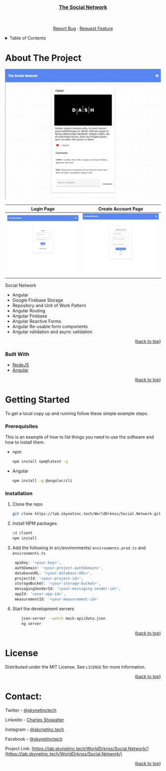 <div id="top"></div>

<!-- PROJECT LOGO -->
<br />
<div align="center">
<a href="https://lab.skynetinc.tech/WorldDrknss/Social.Network"><h3 align="center">The Social Network</h3></a>

  <p align="center">
    <br />
    <br />
    <a href="https://lab.skynetinc.tech/WorldDrknss/Social.Network/issues">Report Bug</a>
    ·
    <a href="https://lab.skynetinc.tech/WorldDrknss/Social.Network/issues">Request Feature</a>
  </p>
</div>



<!-- TABLE OF CONTENTS -->
<details>
  <summary>Table of Contents</summary>
  <ol>
    <li>
      <a href="#about-the-project">About The Project</a>
      <ul>
        <li><a href="#built-with">Built With</a></li>
      </ul>
    </li>
    <li>
      <a href="#getting-started">Getting Started</a>
      <ul>
        <li><a href="#prerequisites">Prerequisites</a></li>
        <li><a href="#installation">Installation</a></li>
      </ul>
    </li>
    <li><a href="#license">License</a></li>
    <li><a href="#contact">Contact</a></li>
    <li><a href="#acknowledgments">Acknowledgments</a></li>
  </ol>
</details>



<!-- ABOUT THE PROJECT -->
# About The Project

[![Product Name Screen Shot][product-screenshot]](https://lab.skynetinc.tech/WorldDrknss/Sky.Net)

Login Page                 |  Create Account Page
:-------------------------:|:-------------------------:
![](images/login.PNG)      |  ![](images/createaccount.PNG)

Social Network

* Angular
* Google Firebase Storage
* Repository and Unit of Work Pattern
* Angular Routing
* Angular Firebase
* Angular Reactive Forms
* Angular Re-usable form components
* Angular validation and async validation

<p align="right">(<a href="#top">back to top</a>)</p>



### Built With

* [NodeJS](https://nodejs.org/)
* [Angular](https://angular.io/)

<p align="right">(<a href="#top">back to top</a>)</p>



<!-- GETTING STARTED -->
# Getting Started

To get a local copy up and running follow these simple example steps.

### Prerequisites

This is an example of how to list things you need to use the software and how to install them.

* npm
  ```sh
  npm install npm@latest -g
  ```
* Angular
  ```sh
  npm install -g @angular/cli
  ```

### Installation

1. Clone the repo
   ```sh
   git clone https://lab.skynetinc.tech/WorldDrknss/Social.Network.git
   ```
2. Install NPM packages
   ```sh
   cd client
   npm install
   ```

3. Add the following in src/environments/ `environments.prod.ts` and `environments.ts`
   ```js
    apiKey: '<your-key>',
    authDomain: '<your-project-authdomain>',
    databaseURL: '<your-database-URL>',
    projectId: '<your-project-id>',
    storageBucket: '<your-storage-bucket>',
    messagingSenderId: '<your-messaging-sender-id>',
    appId: '<your-app-id>',
    measurementId: '<your-measurement-id>'
   ```
7.  Start the development servers
    ```sh
        json-server --watch mock-api/data.json
        ng server
    ```

<p align="right">(<a href="#top">back to top</a>)</p>

<!-- LICENSE -->
# License

Distributed under the MIT License. See `LICENSE` for more information.

<p align="right">(<a href="#top">back to top</a>)</p>



<!-- CONTACT -->
# Contact:

Twitter - [@skynetinctech](https://twitter.com/skynetinctech)

Linkedin - [Charles Showalter](https://linkedin.com/in/charles-showalter)

Instagram - [@skynetinc.tech](https://twitter.com/skynetinc.tech)

Facebook - [@skynetinctech](https://facebook.com/skynetinctech)

Project Link: [https://lab.skynetinc.tech/WorldDrknss/Social.Network/](https://lab.skynetinc.tech/WorldDrknss/Social.Network/)

<p align="right">(<a href="#top">back to top</a>)</p>


<!-- MARKDOWN LINKS & IMAGES -->
<!-- https://www.markdownguide.org/basic-syntax/#reference-style-links -->
[twitter-shield]: https://img.shields.io/twitter/follow/skynetinctech?style=for-the-badge
[twitter-url]: https://twitter.com/skynetinctech
[linkedin-shield]: https://img.shields.io/badge/-LinkedIn-black.svg?style=for-the-badge&logo=linkedin&colorB=555
[linkedin-url]: https://linkedin.com/company/skynetinc
[product-screenshot]: images/application.PNG